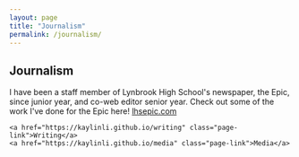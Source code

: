 ```yaml
---
layout: page
title: "Journalism"
permalink: /journalism/
---
```

<head>
	<link rel="stylesheet" type="text/css" href="/page.css">
</head>
<body>
	<h2>Journalism</h2>
	I have been a staff member of Lynbrook High School's newspaper, the Epic, since junior year, and co-web editor senior year. Check out some of the work I've done for the Epic here!
	<a href="https://lhsepic.com/">lhsepic.com</a>

	
	<a href="https://kaylinli.github.io/writing" class="page-link">Writing</a>
	<a href="https://kaylinli.github.io/media" class="page-link">Media</a>
</body>